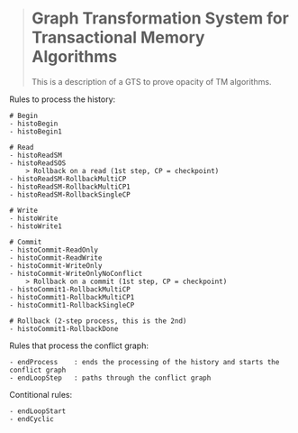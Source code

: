 > # Graph Transformation System for Transactional Memory Algorithms
>
> This is a description of a GTS to prove opacity of TM algorithms.

Rules to process the history:

```
# Begin
- histoBegin
- histoBegin1

# Read
- histoReadSM
- histoReadSOS
    > Rollback on a read (1st step, CP = checkpoint)
- histoReadSM-RollbackMultiCP
- histoReadSM-RollbackMultiCP1
- histoReadSM-RollbackSingleCP

# Write
- histoWrite
- histoWrite1

# Commit
- histoCommit-ReadOnly
- histoCommit-ReadWrite
- histoCommit-WriteOnly
- histoCommit-WriteOnlyNoConflict
    > Rollback on a commit (1st step, CP = checkpoint)
- histoCommit1-RollbackMultiCP
- histoCommit1-RollbackMultiCP1
- histoCommit1-RollbackSingleCP

# Rollback (2-step process, this is the 2nd)
- histoCommit1-RollbackDone
```

Rules that process the conflict graph:

```
- endProcess    : ends the processing of the history and starts the conflict graph
- endLoopStep   : paths through the conflict graph
```

Contitional rules:

```
- endLoopStart
- endCyclic
```
